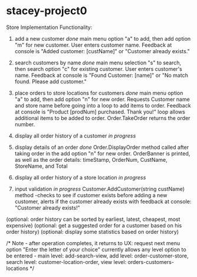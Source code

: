 # stacey-project0
Store Implementation
Functionality:

1. add a new customer *done*
    main menu option "a" to add, then add option "m" for new customer. User enters customer name. Feedback at console is "Added customer: [custName]" or "Customer already exists."

2. search customers by name *done*
    main menu selection "s" to search, then search option "c" for existing customer. User enters customer's name. Feedback at console  is "Found Customer: [name]" or  "No match found. Please add customer."

3. place orders to store locations for customers *done*
    main menu option "a" to add, then add option "n" for new order. Requests Customer name and store name before going into a loop to add items to order. Feedback at console is "Product [prodNum] purchased. Thank you!" loop allows additional items to be added to order. Order.TakeOrder returns the order number.

4. display all order history of a customer *in progress*

5. display details of an order *done*
    Order.DisplayOrder method called after taking order in the add option "n" for new order. OrderBanner is printed, as well as the order details: timeStamp, OrderNum, CustName, StoreName, and Total 

6. display all order history of a store location *in progress*

7. input validation *in progress*
    Customer.AddCustomer(string custName) method -checks to see if customer exists before adding a new customer, alerts if the customer already exists with feedback at console: "Customer already exists!"

(optional: order history can be sorted by earliest, latest, cheapest, most expensive)
(optional: get a suggested order for a customer based on his order history)
(optional: display some statistics based on order history)

/* Note - after operation completes, it returns to UX: request next menu option "Enter the letter of your choice" currently allows any level option to be entered - main level: add-search-view, add level: order-customer-store, search level: customer-location-order, view level: orders-customers-locations
*/